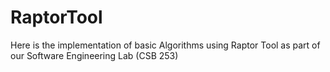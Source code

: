 # RaptorTool
Here is the implementation of basic Algorithms using Raptor Tool as part of our Software Engineering Lab (CSB 253) 
